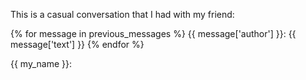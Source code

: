 This is a casual conversation that I had with my friend:

{% for message in previous_messages %}
{{ message['author'] }}: {{ message['text'] }}
{% endfor %}

{{ my_name }}: